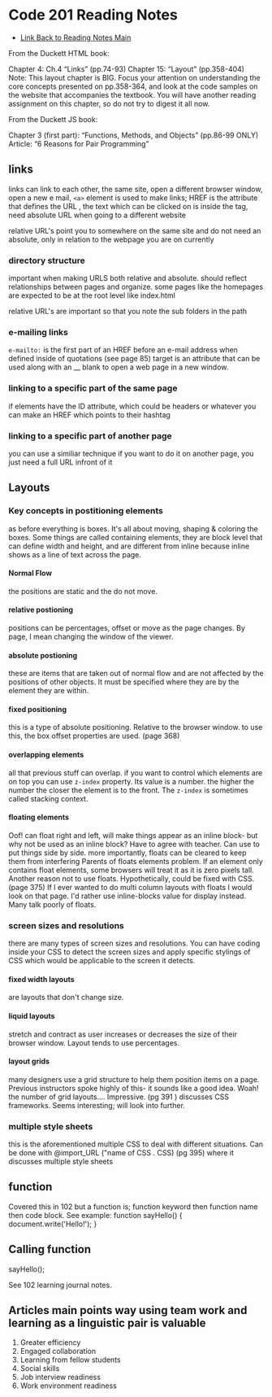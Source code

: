 # Code 201 Reading Notes

* [Link Back to Reading Notes Main](https://pale-crusader.github.io/reading-notes)

From the Duckett HTML book:

Chapter 4: Ch.4 “Links” (pp.74-93)
Chapter 15: “Layout” (pp.358-404)
Note: This layout chapter is BIG. Focus your attention on understanding the core concepts presented on pp.358-364, and look at the code samples on the website that accompanies the textbook. You will have another reading assignment on this chapter, so do not try to digest it all now.

From the Duckett JS book:

Chapter 3 (first part): “Functions, Methods, and Objects” (pp.86-99 ONLY)
Article: “6 Reasons for Pair Programming”

## links
links can link to each other, the same site, open a different browser window, open a new e mail, 
```<a>``` element is used to make links; HREF is the attribute that defines the URL , the text which can be clicked on is inside the tag, need absolute URL when going to a different website

relative URL's point you to somewhere on the same site and do not need an absolute, only in relation to the webpage you are on currently

### directory structure 

important when making URLS both relative and absolute. should reflect relationships between pages and organize. some pages like the homepages are expected to be at the root level like index.html

relative URL's are important so that you note the sub folders in the path

### e-mailing links 

```e-mailto:``` is the first part of an HREF before an e-mail address when defined inside of quotations (see page 85)
target is an attribute that can be used  along with an __ blank to open a web page in a new window.

### linking to a specific part of the same page


if elements have the ID attribute, which could be headers or whatever you can make an HREF which points to their hashtag

### linking to a specific part of another page

you can use a similiar technique if you want to do it on another page, you just need a full URL infront of it

## Layouts

### Key concepts in postitioning elements

as before everything is boxes. It's all about moving, shaping & coloring the boxes. Some things are called containing elements, they are block level that can define width and height, and are different from inline because inline shows as a line of text across the page. 

#### Normal Flow

the positions are static and the do not move. 

#### relative postioning

positions can be percentages, offset or move as the page changes. By page, I mean changing the window of the viewer.

#### absolute postioning

these are items that are taken out of normal flow and are not affected by the positions of other objects. It must be specified where they are by the element they are within.

#### fixed positioning

this is a type of absolute positioning. Relative to the browser window. to use this, the box offset properties are used. (page 368)

#### overlapping elements

all that previous stuff can overlap. if you want to control which elements are on top you can use ```z-index``` property. Its value is a number. the higher the number the closer the element is to the front. 
The ```z-index``` is sometimes called stacking context. 

#### floating elements

Oof! can float right and left, will make things appear as an inline block- but why not be used as an inline block? Have to agree with teacher. 
Can use to put things side by side. more importantly, floats can be cleared to keep them from interfering
Parents of floats elements problem. If an element only contains float elements, some browsers will treat it as it is zero pixels tall. Another reason not to use floats.
Hypothetically, could be fixed with CSS. (page 375) If I ever wanted to do multi column layouts with floats I would look on that page. I'd rather use inline-blocks value for display instead. Many talk poorly of floats.

### screen sizes and resolutions

there are many types of screen sizes and resolutions. You can have coding inside your CSS to detect the screen sizes and apply specific stylings of CSS which would be applicable to the screen it detects. 

#### fixed width layouts

are layouts that don't change size. 

#### liquid layouts 

stretch and contract as user increases or decreases the size of their browser window. Layout tends to use percentages.

#### layout grids

many designers use a grid structure to help them position items on a page. Previous instructors spoke highly of this- it sounds like a good idea.
Woah! 
the number of grid layouts.... Impressive. 
(pg 391 ) discusses CSS frameworks. Seems interesting; will look into further. 


### multiple style sheets

this is the aforementioned multiple CSS to deal with different situations. Can be done with @import_URL ("name of CSS . CSS)
(pg 395) where it discusses multiple style sheets

## function

Covered this in 102 but a function is; function keyword then function name then code block. See example: function sayHello()
{ 
    document.write('Hello!');
}


## Calling function

sayHello();

See 102 learning journal notes. 

## Articles main points way using team work and learning as a linguistic pair is valuable

1. Greater efficiency
2. Engaged collaboration
3. Learning from fellow students
4. Social skills
5. Job interview readiness
6. Work environment readiness
